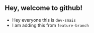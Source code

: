 ## Hey, welcome to github!

- Hey everyone this is `dev-smais`
- I am adding this from `feature-branch`
